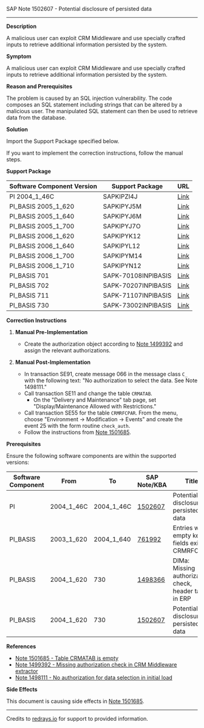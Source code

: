SAP Note 1502607 - Potential disclosure of persisted data

---

**Description**

A malicious user can exploit CRM Middleware and use specially crafted inputs to retrieve additional information persisted by the system.

**Symptom**

A malicious user can exploit CRM Middleware and use specially crafted inputs to retrieve additional information persisted by the system.

**Reason and Prerequisites**

The problem is caused by an SQL injection vulnerability. The code composes an SQL statement including strings that can be altered by a malicious user. The manipulated SQL statement can then be used to retrieve data from the database.

**Solution**

Import the Support Package specified below.

If you want to implement the correction instructions, follow the manual steps.

**Support Package**

| Software Component Version | Support Package | URL |
|----------------------------|-----------------|-----|
| PI 2004_1_46C | SAPKIPZI4J | [Link](https://me.sap.com/supportpackage/SAPKIPZI4J) |
| PI_BASIS 2005_1_620 | SAPKIPYJ5M | [Link](https://me.sap.com/supportpackage/SAPKIPYJ5M) |
| PI_BASIS 2005_1_640 | SAPKIPYJ6M | [Link](https://me.sap.com/supportpackage/SAPKIPYJ6M) |
| PI_BASIS 2005_1_700 | SAPKIPYJ7O | [Link](https://me.sap.com/supportpackage/SAPKIPYJ7O) |
| PI_BASIS 2006_1_620 | SAPKIPYK12 | [Link](https://me.sap.com/supportpackage/SAPKIPYK12) |
| PI_BASIS 2006_1_640 | SAPKIPYL12 | [Link](https://me.sap.com/supportpackage/SAPKIPYL12) |
| PI_BASIS 2006_1_700 | SAPKIPYM14 | [Link](https://me.sap.com/supportpackage/SAPKIPYM14) |
| PI_BASIS 2006_1_710 | SAPKIPYN12 | [Link](https://me.sap.com/supportpackage/SAPKIPYN12) |
| PI_BASIS 701 | SAPK-70108INPIBASIS | [Link](https://me.sap.com/supportpackage/SAPK-70108INPIBASIS) |
| PI_BASIS 702 | SAPK-70207INPIBASIS | [Link](https://me.sap.com/supportpackage/SAPK-70207INPIBASIS) |
| PI_BASIS 711 | SAPK-71107INPIBASIS | [Link](https://me.sap.com/supportpackage/SAPK-71107INPIBASIS) |
| PI_BASIS 730 | SAPK-73002INPIBASIS | [Link](https://me.sap.com/supportpackage/SAPK-73002INPIBASIS) |

**Correction Instructions**

1. **Manual Pre-Implementation**
   - Create the authorization object according to [Note 1499392](https://me.sap.com/notes/1499392) and assign the relevant authorizations.

2. **Manual Post-Implementation**
   - In transaction SE91, create message 066 in the message class `C_` with the following text: "No authorization to select the data. See Note 1498111."
   - Call transaction SE11 and change the table `CRMATAB`.
     - On the "Delivery and Maintenance" tab page, set "Display/Maintenance Allowed with Restrictions."
   - Call transaction SE55 for the table `CRMRFCPAR`. From the menu, choose "Environment → Modification → Events" and create the event 25 with the form routine `check_auth`.
   - Follow the instructions from [Note 1501685](https://me.sap.com/notes/1501685).

**Prerequisites**

Ensure the following software components are within the supported versions:

| Software Component | From | To | SAP Note/KBA | Title | Component |
|--------------------|------|----|--------------|-------|-----------|
| PI | 2004_1_46C | 2004_1_46C | [1502607](https://me.sap.com/notes/1502607) | Potential disclosure of persisted data | CRM-MW-ADP |
| PI_BASIS | 2003_1_620 | 2004_1_640 | [761992](https://me.sap.com/notes/761992) | Entries with empty key fields exist in CRMRFCPAR | CRM-MW-ADP |
| PI_BASIS | 2004_1_620 | 730 | [1498366](https://me.sap.com/notes/1498366) | DIMa: Missing authorization check, header table in ERP | CRM-MW-ADP |
| PI_BASIS | 2004_1_620 | 730 | [1502607](https://me.sap.com/notes/1502607) | Potential disclosure of persisted data | CRM-MW-ADP |

**References**

- [Note 1501685 - Table CRMATAB is empty](https://me.sap.com/notes/1501685)
- [Note 1499392 - Missing authorization check in CRM Middleware extractor](https://me.sap.com/notes/1499392)
- [Note 1498111 - No authorization for data selection in initial load](https://me.sap.com/notes/1498111)

**Side Effects**

This document is causing side effects in [Note 1501685](https://me.sap.com/notes/1501685).

---

Credits to [redrays.io](https://redrays.io) for support to provided information.